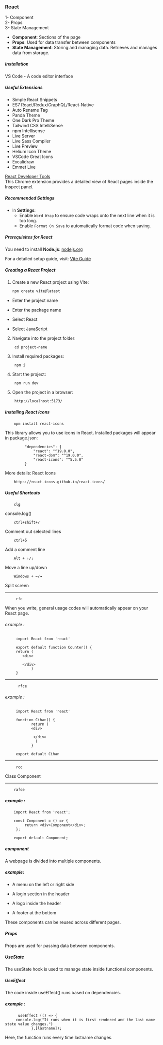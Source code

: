 ### React

1- Component  
2- Props  
3- State Management  

   - **Component**: Sections of the page  
   - **Props**: Used for data transfer between components  
   - **State Management**: Storing and managing data. Retrieves and manages data from storage.  

##### Installation  

VS Code - A code editor interface  

##### Useful Extensions  

- Simple React Snippets  
- ES7 React/Redux/GraphQL/React-Native  
- Auto Rename Tag  
- Panda Theme  
- One Dark Pro Theme  
- Tailwind CSS IntelliSense  
- npm Intellisense  
- Live Server  
- Live Sass Compiler  
- Live Preview  
- Helium Icon Theme  
- VSCode Great Icons  
- Excalidraw  
- Emmet Live  

[React Developer Tools](https://chromewebstore.google.com/detail/react-developer-tools/fmkadmapgofadopljbjfkapdkoienihi?hl=en&pli=1)  
This Chrome extension provides a detailed view of React pages inside the Inspect panel.  

##### Recommended Settings  

- In **Settings**:  
  - Enable `Word Wrap` to ensure code wraps onto the next line when it is too long.  
  - Enable `Format On Save` to automatically format code when saving.  

##### Prerequisites for React  

You need to install **Node.js**: [nodejs.org](https://nodejs.org/en)  

For a detailed setup guide, visit: [Vite Guide](https://vite.dev/guide/)  

##### Creating a React Project  

1. Create a new React project using Vite:  
   ```sh
   npm create vite@latest

- Enter the project name

- Enter the package name

- Select React

- Select JavaScript

2. Navigate into the project folder:

        cd project-name

3. Install required packages:

        npm i

4. Start the project:

        npm run dev

5. Open the project in a browser:

        http://localhost:5173/


##### Installing React Icons

        npm install react-icons

This library allows you to use icons in React.
Installed packages will appear in package.json:


             "dependencies": {
                 "react": "^19.0.0",
                 "react-dom": "^19.0.0",
                 "react-icons": "^5.5.0"
             }


More details: React Icons

        https://react-icons.github.io/react-icons/


##### Useful Shortcuts

        clg 

console.log()  

        ctrl+shift+/ 

Comment out selected lines

        ctrl+ö  

Add a comment line

        Alt + ↑/↓

Move a line up/down

        Windows + ←/→

Split screen

------------------------------------------

         rfc   

When you write, general usage codes will automatically appear on your React page.
         
###### example :  
         
         import React from 'react'

         export default function Counter() {
         return (
            <div>
      
            </div>
                )
         }

-----------------------------------------------

          rfce

###### example :  

         import React from 'react'

         function Cihan() {
                return (
                <div>
      
                 </div>
                  )
                }

         export default Cihan

-------------------------------------------

         rcc

Class Component

--------------------------------------------

        rafce 
        
 ##### example :
  
        import React from 'react';

        const Component = () => {
             return <div>Component</div>;
         };

        export default Component;



##### component 

A webpage is divided into multiple components.

##### example:

- A menu on the left or right side

- A login section in the header

- A logo inside the header

- A footer at the bottom

 These components can be reused across different pages.

 ##### Props 

 Props are used for passing data between components.

 ##### UseState

 The useState hook is used to manage state inside functional components.

##### UseEffect

The code inside useEffect() runs based on dependencies.

##### example :

          useEffect (() => {
         console.log("It runs when it is first rendered and the last name state value changes.")
                },[lastname]);

Here, the function runs every time lastname changes.